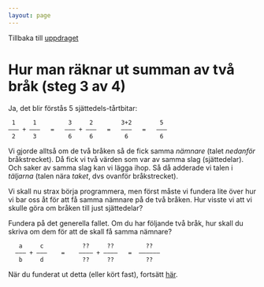 ```yaml
---
layout: page
---
```


Tillbaka till [uppdraget](README.md)

Hur man räknar ut summan av två bråk (steg 3 av 4)
==================================================

Ja, det blir förstås 5 sjättedels-tårtbitar:

     1     1         3     2        3+2        5
    ––– + –––   =   ––– + –––   =   –––   =   –––
     2     3         6     6         6         6

Vi gjorde alltså om de två bråken så de fick samma *nämnare* (talet *nedanför* bråkstrecket). Då fick vi två värden som var av samma slag (sjättedelar). Och saker av samma slag kan vi lägga ihop. Så då adderade vi talen i *täljarna* (talen nära *taket*, dvs ovanför bråkstrecket).

Vi skall nu strax börja programmera, men först måste vi fundera lite över hur vi bar oss åt för att få samma nämnare på de två bråken. Hur visste vi att vi skulle göra om bråken till just sjättedelar?

Fundera på det generella fallet. Om du har följande två bråk, hur skall du skriva om dem för att de skall få samma nämnare?

       a     c           ??     ??         ??
      ––– + –––    =    –––– + ––––   =  ––––––
       b     d           ??     ??         ??

När du funderat ut detta (eller kört fast), fortsätt [här](exercise4.md).
